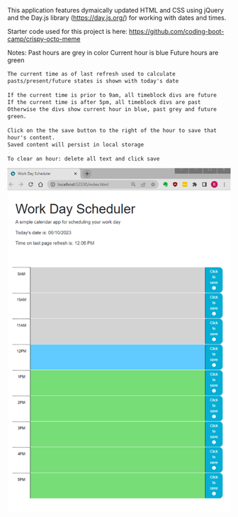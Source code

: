 This application features dymaically updated HTML and CSS using jQuery and the Day.js library (https://day.js.org/) for working with dates and times.

Starter code used for this project is here: https://github.com/coding-boot-camp/crispy-octo-meme

Notes:
    Past hours are grey in color
    Current hour is blue
    Future hours are green

    The current time as of last refresh used to calculate pasts/present/future states is shown with today's date

    If the current time is prior to 9am, all timeblock divs are future
    If the current time is after 5pm, all timeblock divs are past
    Otherwise the divs show current hour in blue, past grey and future green.
        
    Click on the the save button to the right of the hour to save that hour's content.
    Saved content will persist in local storage

    To clear an hour: delete all text and click save

![Alt text](image.png)